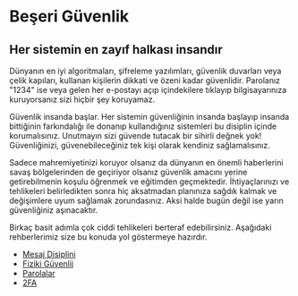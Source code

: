# Beşeri Güvenlik

## Her sistemin en zayıf halkası **insandır**

Dünyanın en iyi algoritmaları, şifreleme yazılımları, güvenlik duvarları veya çelik kapıları, kullanan kişilerin dikkati ve özeni kadar güvenlidir. Parolanız "1234" ise veya gelen her e-postayı açıp içindekilere tıklayıp bilgisayarınıza kuruyorsanız sizi hiçbir şey koruyamaz. 

Güvenlik insanda başlar. Her sistemin güvenliğinin insanda başlayıp insanda bittiğinin farkındalığı ile donanıp kullandığınız sistemleri bu disiplin içinde korumalısınız. Unutmayın sizi güvende tutacak bir sihirli değnek yok! Güvenliğinizi, güvenebileceğiniz tek kişi olarak kendiniz sağlamalısınız.

Sadece mahremiyetinizi koruyor olsanız da dünyanın en önemli haberlerini savaş bölgelerinden de geçiriyor olsanız güvenlik amacını yerine getirebilmenin koşulu öğrenmek ve eğitimden geçmektedir. İhtiyaçlarınızı ve tehlikeleri belirledikten sonra hiç aksatmadan planınıza sağdık kalmak ve değişimlere uyum sağlamak zorundasınız. Aksi halde bugün değil ise yarın güvenliğiniz aşınacaktır.

Birkaç basit adımla çok ciddi tehlikeleri berteraf edebilirsiniz. Aşağıdaki rehberlerimiz size bu konuda yol göstermeye hazırdır.

* [Mesaj Disiplini](mesaj_disiplini.md)
* [Fiziki Güvenlij](fiziki_guvenlik.md)
* [Parolalar](parolalar.md)
* [2FA](2fa.md)
